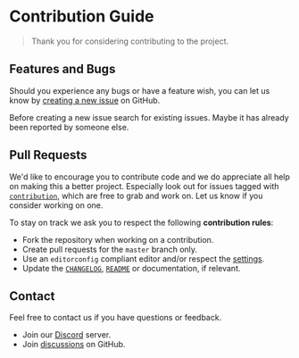 # Contribution Guide
> Thank you for considering contributing to the project.

## Features and Bugs

Should you experience any bugs or have a feature wish, you can
let us know by [creating a new issue][issues-create] on GitHub.

Before creating a new issue search for existing issues.
Maybe it has already been reported by someone else.

## Pull Requests

We'd like to encourage you to contribute code and we do appreciate all help
on making this a better project. Especially look out for issues tagged with
[`contribution`][issues-contribute], which are free to grab and work on.
Let us know if you consider working on one.

To stay on track we ask you to respect the following **contribution rules**:

- Fork the repository when working on a contribution.
- Create pull requests for the `master` branch only.
- Use an `editorconfig` compliant editor and/or respect the [settings][file-editorconfig].
- Update the [`CHANGELOG`][file-changelog], [`README`][file-readme] or documentation, if relevant.

## Contact

Feel free to contact us if you have questions or feedback.

- Join our [Discord][contact-discord] server.
- Join [discussions][contact-discussions] on GitHub.

[issues-create]: https://github.com/yeetzone/docker-dontstarvetogether/issues/new/
[issues-contribute]: https://github.com/yeetzone/docker-dontstarvetogether/labels/contribution
[file-editorconfig]: https://github.com/yeetzone/docker-dontstarvetogether/blob/develop/.editorconfig
[file-readme]: https://github.com/yeetzone/docker-dontstarvetogether/blob/develop/README.md
[file-changelog]: https://github.com/yeetzone/docker-dontstarvetogether/blob/develop/CHANGELOG.md
[contact-discord]: https://go.yeet.zone/discord
[contact-discussions]: http://forums.kleientertainment.com/topic/61674-custom-dedicated-server-with-docker/
